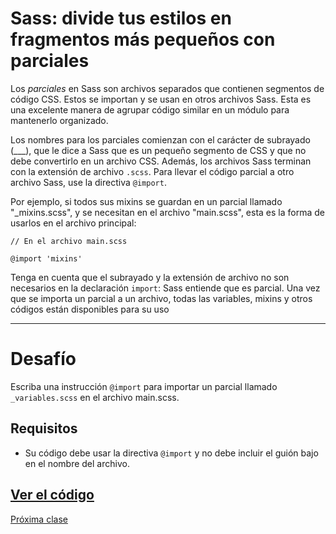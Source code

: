 # Sass: divide tus estilos en fragmentos más pequeños con parciales

Los _parciales_ en Sass son archivos separados que contienen segmentos de código CSS. Estos se importan y se usan en otros archivos Sass. Esta es una excelente manera de agrupar código similar en un módulo para mantenerlo organizado.

Los nombres para los parciales comienzan con el carácter de subrayado (___), que le dice a Sass que es un pequeño segmento de CSS y que no debe convertirlo en un archivo CSS. Además, los archivos Sass terminan con la extensión de archivo `.scss`. Para llevar el código parcial a otro archivo Sass, use la directiva `@import`.

Por ejemplo, si todos sus mixins se guardan en un parcial llamado "_mixins.scss", y se necesitan en el archivo "main.scss", esta es la forma de usarlos en el archivo principal:

````
// En el archivo main.scss

@import 'mixins'
````

Tenga en cuenta que el subrayado y la extensión de archivo no son necesarios en la declaración `import`: Sass entiende que es parcial. Una vez que se importa un parcial a un archivo, todas las variables, mixins y otros códigos están disponibles para su uso

----

# Desafío
Escriba una instrucción `@import` para importar un parcial llamado `_variables.scss` en el archivo main.scss.

## Requisitos
+ Su código debe usar la directiva `@import` y no debe incluir el guión bajo en el nombre del archivo.

[Ver el código](https://codepen.io/sebastiantorres86/pen/eYNgreY)
----
[Próxima clase](https://github.com/sebastiantorres86/Curso-Sass/blob/master/09-extienda-un-conjunto-de-estilos-css-a-otro-elemento.md)